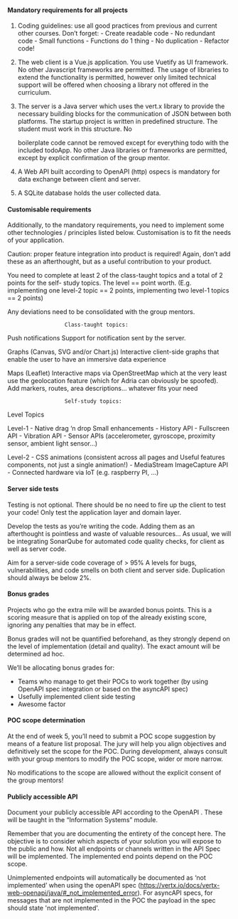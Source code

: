 
#### Mandatory requirements for all projects
   1. Coding guidelines: use all good practices from previous and current other courses. Don’t
      forget:
          - Create readable code
          - No redundant code
          - Small functions
          - Functions do 1 thing
          - No duplication
          - Refactor code!

   2. The web client is a Vue.js application. You use Vuetify as UI framework. No other
      Javascript frameworks are permitted. The usage of libraries to extend the functionality
      is permitted, however only limited technical support will be offered when choosing a
      library not offered in the curriculum.

   3. The server is a Java server which uses the vert.x library to provide the necessary
      building blocks for the communication of JSON between both platforms. The startup
      project is written in predefined structure. The student must work in this structure. No





         boilerplate code cannot be removed except for everything todo with the included
         todoApp. No other Java libraries or frameworks are permitted, except by explicit
         confirmation of the group mentor.

   4. A Web API built according to OpenAPI (http) ospecs is mandatory for data exchange
      between client and server.

   5. A SQLite database holds the user collected data.

#### Customisable requirements
Additionally, to the mandatory requirements, you need to implement some other technologies /
principles listed below. Customisation is to fit the needs of your application.

Caution: proper feature integration into product is required! Again, don’t add these as an
afterthought, but as a useful contribution to your product.

You need to complete at least 2 of the class-taught topics and a total of 2 points for the self-
study topics. The level == point worth. (E.g. implementing one level-2 topic == 2 points,
implementing two level-1 topics == 2 points)

Any deviations need to be consolidated with the group mentors.

                      Class-taught topics:
 Push notifications                       Support for notification sent by the server.

 Graphs (Canvas, SVG and/or Chart.js)     Interactive client-side graphs that enable the user to have
                                          an immersive data experience

 Maps (Leaflet)                           Interactive maps via OpenStreetMap which at the very
                                          least use the geolocation feature (which for Adria can
                                          obviously be spoofed). Add markers, routes, area
                                          descriptions… whatever fits your need




                      Self-study topics:
 Level                                     Topics

 Level-1                                       -    Native drag ‘n drop
 Small enhancements                            -    History API
                                               -    Fullscreen API
                                               -    Vibration API
                                               -    Sensor APIs (accelerometer, gyroscope, proximity
                                                    sensor, ambient light sensor...)






 Level-2                                       -   CSS animations (consistent across all pages and
 Useful features                                   components, not just a single animation!)
                                               -   MediaStream ImageCapture API
                                               -   Connected hardware via IoT (e.g. raspberry PI, …)




#### Server side tests
Testing is not optional. There should be no need to fire up the client to test your code!
Only test the application layer and domain layer.

Develop the tests as you’re writing the code. Adding them as an afterthought is pointless and
waste of valuable resources... As usual, we will be integrating SonarQube for automated code
quality checks, for client as well as server code.

Aim for a server-side code coverage of > 95%
A levels for bugs, vulnerabilities, and code smells on both client and server side.
Duplication should always be below 2%.


#### Bonus grades
Projects who go the extra mile will be awarded bonus points. This is a scoring measure that is
applied on top of the already existing score, ignoring any penalties that may be in effect.

Bonus grades will not be quantified beforehand, as they strongly depend on the level of
implementation (detail and quality). The exact amount will be determined ad hoc.

We’ll be allocating bonus grades for:

   -   Teams who manage to get their POCs to work together (by using OpenAPI spec
       integration or based on the asyncAPI spec)
   -   Usefully implemented client side testing
   -   Awesome factor

#### POC scope determination
At the end of week 5, you’ll need to submit a POC scope suggestion by means of a feature list
proposal. The jury will help you align objectives and definitively set the scope for the POC.
During development, always consult with your group mentors to modify the POC scope, wider or
more narrow.

No modifications to the scope are allowed without the explicit consent of the group mentors!








#### Publicly accessible API
Document your publicly accessible API according to the OpenAPI . These will be taught in the
“Information Systems” module.

Remember that you are documenting the entirety of the concept here. The objective is to consider
which aspects of your solution you will expose to the public and how. Not all endpoints or
channels written in the API Spec will be implemented. The implemented end points depend on the
POC scope.

Unimplemented endpoints will automatically be documented as ‘not implemented’ when using
the openAPI spec (https://vertx.io/docs/vertx-web-openapi/java/#_not_implemented_error). For
asyncAPI specs, for messages that are not implemented in the POC the payload in the spec
should state 'not implemented'.



